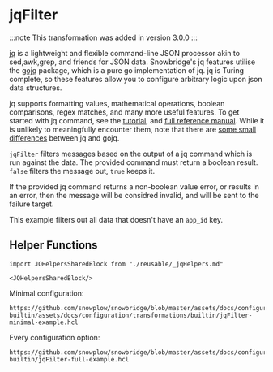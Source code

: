 # jqFilter

:::note
This transformation was added in version 3.0.0
:::

[jq](https://github.com/jqlang/jq) is a lightweight and flexible command-line JSON processor akin to sed,awk,grep, and friends for JSON data. Snowbridge's jq features utilise the [gojq](https://github.com/itchyny/gojq) package, which is a pure go implementation of jq. jq is Turing complete, so these features allow you to configure arbitrary logic upon json data structures. 

jq supports formatting values, mathematical operations, boolean comparisons, regex matches, and many more useful features. To get started with jq command, see the [tutorial](https://jqlang.github.io/jq/tutorial/), and [full reference manual](https://jqlang.github.io/jq/manual/). While it is unlikely to meaningfully encounter them, note that there are [some small differences](https://github.com/itchyny/gojq?tab=readme-ov-file#difference-to-jq) between jq and gojq.

`jqFilter` filters messages based on the output of a jq command which is run against the data. The provided command must return a boolean result. `false` filters the message out, `true` keeps it.

If the provided jq command returns a non-boolean value error, or results in an error, then the message will be considred invalid, and will be sent to the failure target.

This example filters out all data that doesn't have an `app_id` key.

## Helper Functions

```mdx-code-block
import JQHelpersSharedBlock from "./reusable/_jqHelpers.md"

<JQHelpersSharedBlock/>
```

Minimal configuration:

```hcl reference
https://github.com/snowplow/snowbridge/blob/master/assets/docs/configuration/transformations/snowplow-builtin/assets/docs/configuration/transformations/builtin/jqFilter-minimal-example.hcl
```

Every configuration option:

```hcl reference
https://github.com/snowplow/snowbridge/blob/master/assets/docs/configuration/transformations/snowplow-builtin/jqFilter-full-example.hcl
```

